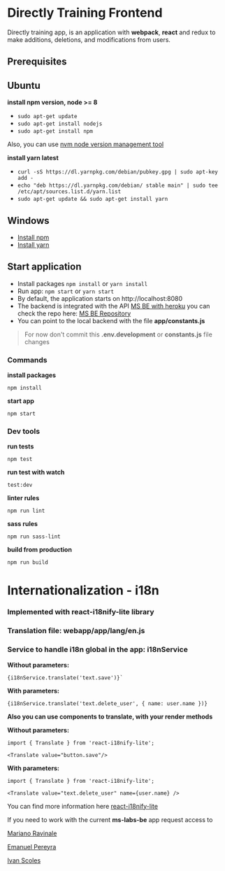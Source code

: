 # Directly Training Frontend
Directly training app, is an application with **webpack**, **react** and redux to make additions, deletions, and modifications from users.

## Prerequisites

## Ubuntu

**install npm version, node >= 8**
  * `sudo apt-get update`
  * `sudo apt-get install nodejs`
  * `sudo apt-get install npm`

Also, you can use [nvm node version management tool](https://github.com/creationix/nvm)

**install yarn latest**
  * `curl -sS https://dl.yarnpkg.com/debian/pubkey.gpg | sudo apt-key add -`
  * `echo "deb https://dl.yarnpkg.com/debian/ stable main" | sudo tee /etc/apt/sources.list.d/yarn.list`
  * `sudo apt-get update && sudo apt-get install yarn`

## Windows

  * [Install npm](http://blog.teamtreehouse.com/install-node-js-npm-windows)
  * [Install yarn](https://yarnpkg.com/lang/en/docs/install/#windows-stable)

## Start application
  - Install packages `npm install` or `yarn install`
  - Run app: `npm start` or `yarn start`
  - By default, the application starts on http://localhost:8080
  - The backend is integrated with the API [MS BE with heroku](https://ms-labs-be.herokuapp.com) you can check the repo here: [MS BE Repository](https://github.com/MS-React/backend)
  - You can point to the local backend with the file **app/constants.js**

  >For now don't commit this **.env.development** or **constants.js** file changes

### Commands

**install packages**
```ssh
npm install
```
**start app**
```ssh
npm start
```
### Dev tools

**run tests**
```ssh
npm test
```

**run test with watch**
```ssh
test:dev
```

**linter rules**
```ssh
npm run lint
```
**sass rules**
```ssh
npm run sass-lint
```

**build from production**
```ssh
npm run build
```


# Internationalization - i18n

### Implemented with react-i18nify-lite library

### Translation file: webapp/app/lang/en.js

### Service to handle i18n global in the app: i18nService

**Without parameters:**
```
{i18nService.translate('text.save')}`
```

**With parameters:**
```
{i18nService.translate('text.delete_user', { name: user.name })}
```

**Also you can use components to translate, with your render methods**

**Without parameters:**
```
import { Translate } from 'react-i18nify-lite';

<Translate value="button.save"/>
```
**With parameters:**
```
import { Translate } from 'react-i18nify-lite';

<Translate value="text.delete_user" name={user.name} />
```

You can find more information here [react-i18nify-lite](https://github.com/artisavotins/react-i18nify-lite)


If you need to work with the current **ms-labs-be** app request access to

[Mariano Ravinale](mailto:mravinale@makingsense.com)

[Emanuel Pereyra](mailto:epereyra@makingsense.com)

[Ivan Scoles](mailto:iscoles@makingsense.com)
